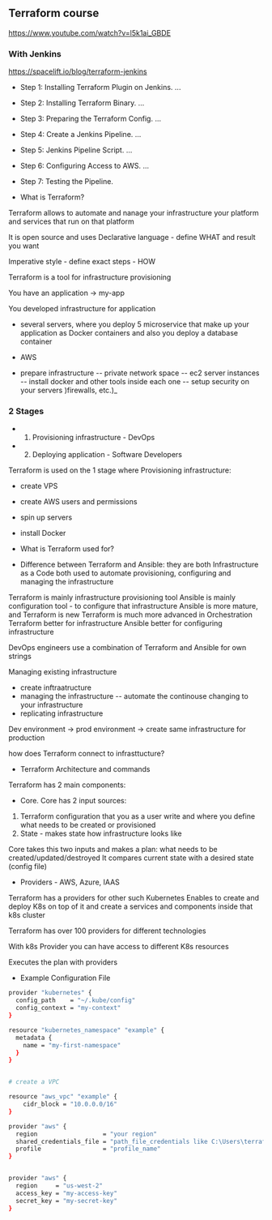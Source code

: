## Terraform course 
https://www.youtube.com/watch?v=l5k1ai_GBDE 

### With Jenkins
https://spacelift.io/blog/terraform-jenkins
- Step 1: Installing Terraform Plugin on Jenkins. ...
- Step 2: Installing Terraform Binary. ...
- Step 3: Preparing the Terraform Config. ...
- Step 4: Create a Jenkins Pipeline. ...
- Step 5: Jenkins Pipeline Script. ...
- Step 6: Configuring Access to AWS. ...
- Step 7: Testing the Pipeline.


- What is Terraform? 

Terraform allows to automate and nanage your infrastructure
your platform and services that run on that platform

It is open source and uses Declarative language - define WHAT and result you want 

Imperative style - define exact steps - HOW 

Terraform is a tool for infrastructure provisioning 

You have an application -> my-app

You developed infrastructure for application 

- several servers, where you deploy 5 microservice that make up your application as Docker containers and also you deploy a database container
+ AWS 
- prepare infrastructure
   -- private network space
   -- ec2 server instances
   -- install docker and other tools inside each one
   -- setup security on your servers )firewalls, etc.)_


### 2 Stages
- 1. Provisioning infrastructure - DevOps
- 2. Deploying application - Software Developers

Terraform is used on the 1 stage where Provisioning infrastructure:
- create VPS
- create AWS users and permissions
- spin up servers
- install Docker 

- What is Terraform used for?

- Difference between Terraform and Ansible:
they are both Infrastructure as a Code
both used to automate provisioning, configuring and managing the infrastructure

Terraform is mainly infrastructure provisioning tool
Ansible is mainly configuration tool - to configure that infrastructure 
Ansible is more mature, and Terraform is new
Terraform is much more advanced in Orchestration 
Terraform better for infrastructure 
Ansible better for configuring infrastructure

DevOps engineers use a combination of Terraform and Ansible for own strings 



Managing existing infrastructure
- create inftraatructure
- managing the infrastructure
  -- automate the continouse changing to your infrastructure
- replicating infrastructure 

Dev environment -> prod environment -> create same infrastructure for production 

how does Terraform connect to infrasttucture?

- Terraform Architecture and commands 

Terraform has 2 main components:
- Core. Core has 2 input sources:
1. Terraform configuration that you as a user write and where you define what needs to be created or provisioned 
2. State - makes state how infrastructure looks like 

Core takes this two inputs and makes a plan: what needs to be created/updated/destroyed 
It compares current state with a desired state (config file)

- Providers - AWS, Azure, IAAS

Terraform has a providers for other such Kubernetes
Enables to create and deploy K8s on top of it and create a services and components inside that k8s cluster  

Terraform has over 100 providers for different technologies 

With k8s Provider you can have access to different K8s resources 

Executes the plan with providers 

- Example Configuration File 
```bash
provider "kubernetes" {
  config_path    = "~/.kube/config"
  config_context = "my-context"
}

resource "kubernetes_namespace" "example" {
  metadata {
    name = "my-first-namespace"
  }
}


# create a VPC

resource "aws_vpc" "example" {
    cidr_block = "10.0.0.0/16"
}
```

```bash
provider "aws" {
  region                  = "your region"
  shared_credentials_file = "path_file_credentials like C:\Users\terraform\.aws\credentials"
  profile                 = "profile_name"
}


provider "aws" {
  region     = "us-west-2"
  access_key = "my-access-key"
  secret_key = "my-secret-key"
}
```


